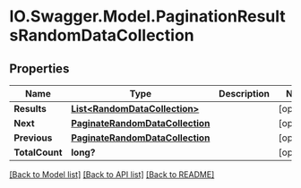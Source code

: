 # IO.Swagger.Model.PaginationResultsRandomDataCollection
## Properties

Name | Type | Description | Notes
------------ | ------------- | ------------- | -------------
**Results** | [**List&lt;RandomDataCollection&gt;**](RandomDataCollection.md) |  | [optional] 
**Next** | [**PaginateRandomDataCollection**](PaginateRandomDataCollection.md) |  | [optional] 
**Previous** | [**PaginateRandomDataCollection**](PaginateRandomDataCollection.md) |  | [optional] 
**TotalCount** | **long?** |  | [optional] 

[[Back to Model list]](../README.md#documentation-for-models) [[Back to API list]](../README.md#documentation-for-api-endpoints) [[Back to README]](../README.md)

